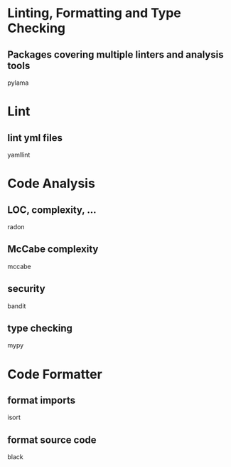 # Linting, Formatting and Type Checking

## Packages covering multiple linters and analysis tools
pylama
# Lint

## lint yml files
yamllint


# Code Analysis

## LOC, complexity, ...
radon

## McCabe complexity
mccabe

## security
bandit

## type checking
mypy
# Code Formatter

## format imports
isort

## format source code
black
